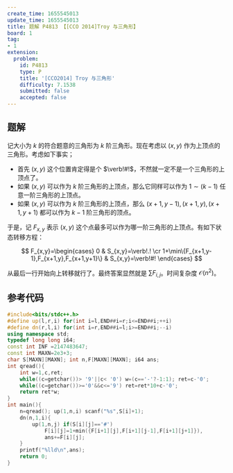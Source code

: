 ```yaml
---
create_time: 1655545013
update_time: 1655545013
title: 题解 P4813 【[CCO 2014]Troy 与三角形】
board: 1
tag:
- 1
extension:
  problem:
    id: P4813
    type: P
    title: '[CCO2014] Troy 与三角形'
    difficulty: 7.1538
    submitted: false
    accepted: false
---
```

## 题解

记大小为 $k$ 的符合题意的三角形为 $k$ 阶三角形。现在考虑以 $(x,y)$ 作为上顶点的三角形。考虑如下事实；

- 首先 $(x,y)$ 这个位置肯定得是个 $\verb!#!$，不然就一定不是一个三角形的上顶点了。
- 如果 $(x,y)$ 可以作为 $k$ 阶三角形的上顶点，那么它同样可以作为 $1\sim (k-1)$ 任意一阶三角形的上顶点。
- 如果 $(x,y)$ 可以作为 $k$ 阶三角形的上顶点，那么 $(x+1,y-1),(x+1,y),(x+1,y+1)$ 都可以作为 $k-1$ 阶三角形的顶点。

于是，记 $F_{x,y}$ 表示 $(x,y)$ 这个点最多可以作为哪一阶三角形的上顶点。有如下状态转移方程：

$$
F_{x,y}=\begin{cases}
0 & S_{x,y}=\verb!.! \cr
1+\min\{F_{x+1,y-1},F_{x+1,y},F_{x+1,y+1}\} & S_{x,y}=\verb!#!
\end{cases}
$$

从最后一行开始向上转移就行了。最终答案显然就是 $\sum F_{i,j}$。时间复杂度 $\mathcal O(n^2)$。

## 参考代码

```cpp
#include<bits/stdc++.h>
#define up(l,r,i) for(int i=l,END##i=r;i<=END##i;++i)
#define dn(r,l,i) for(int i=r,END##i=l;i>=END##i;--i)
using namespace std;
typedef long long i64;
const int INF =2147483647;
const int MAXN=2e3+3;
char S[MAXN][MAXN]; int n,F[MAXN][MAXN]; i64 ans;
int qread(){
    int w=1,c,ret;
    while((c=getchar())> '9'||c< '0') w=(c=='-'?-1:1); ret=c-'0';
    while((c=getchar())>='0'&&c<='9') ret=ret*10+c-'0';
    return ret*w;
}
int main(){
    n=qread(); up(1,n,i) scanf("%s",S[i]+1);
    dn(n,1,i){
        up(1,n,j) if(S[i][j]=='#')
            F[i][j]=1+min({F[i+1][j],F[i+1][j-1],F[i+1][j+1]}),
            ans+=F[i][j];
    }
    printf("%lld\n",ans);
    return 0;
}
